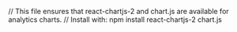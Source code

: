 // This file ensures that react-chartjs-2 and chart.js are available for analytics charts.
// Install with: npm install react-chartjs-2 chart.js
